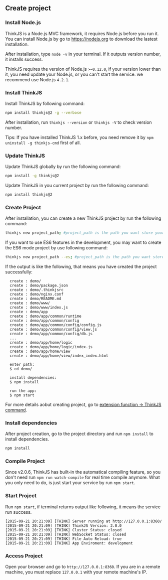 ## Create project

### Install Node.js

ThinkJS is a Node.js MVC framework, it requires Node.js before you run it. You can install Node.js by go to https://nodejs.org to download the lastest installation.

After installation, type `node -v` in your terminal. If it outputs version number, it installs success.

ThinkJS requires the version of Node.js `>=0.12.0`, if your version lower than it, you need update your Node.js, or you can't start the service. we recommend use Node.js `4.2.1`.

### Install ThinkJS

Install ThinkJS by following command:

```sh
npm install thinkjs@2 -g --verbose
```

After installation, run `thinkjs --version` or `thinkjs -V` to check version number.

Tips: If you have installed ThinkJS 1.x before, you need remove it by `npm uninstall -g thinkjs-cmd` first of all.

### Update ThinkJS

Update ThinkJS globally by run the following command:

```sh
npm install -g thinkjs@2
```

Update ThinkJS in you current project by run the following command:

```sh
npm install thinkjs@2
```

### Create Project

After installation, you can create a new ThinkJS project by run the following command:

```sh
thinkjs new project_path; #project_path is the path you want store your project
```

If you want to use ES6 features in the development, you may want to create the ES6 mode project by use following command:

```sh
thinkjs new project_path --es; #project_path is the path you want store your project
```

If the output is like the following, that means you have created the project successfully:

```text
  create : demo/
  create : demo/package.json
  create : demo/.thinkjsrc
  create : demo/nginx.conf
  create : demo/README.md
  create : demo/www/
  create : demo/www/index.js
  create : demo/app
  create : demo/app/common/runtime
  create : demo/app/common/config
  create : demo/app/common/config/config.js
  create : demo/app/common/config/view.js
  create : demo/app/common/config/db.js
  ...
  create : demo/app/home/logic
  create : demo/app/home/logic/index.js
  create : demo/app/home/view
  create : demo/app/home/view/index_index.html

  enter path:
  $ cd demo/

  install dependencies:
  $ npm install

  run the app:
  $ npm start
```

For more details aobut creating project, go to [extension function -> ThinkJS command](./thinkjs_command.html).

### Install dependencies

After project creation, go to the project directory and run `npm install` to install dependencies.

```sh
npm install
```

### Compile Project

Since v2.0.6, ThinkJS has built-in the automatical compiling feature, so you don't need run `npm run watch-compile` for real time compile anymore. What you only need to do, is just start your service by run `npm start`.

### Start Project

Run `npm start`, if terminal returns output like following, it means the service run success.

```text
[2015-09-21 20:21:09] [THINK] Server running at http://127.0.0.1:8360/
[2015-09-21 20:21:09] [THINK] ThinkJS Version: 2.0.0
[2015-09-21 20:21:09] [THINK] Cluster Status: closed
[2015-09-21 20:21:09] [THINK] WebSocket Status: closed
[2015-09-21 20:21:09] [THINK] File Auto Reload: true
[2015-09-21 20:21:09] [THINK] App Enviroment: development
```

### Access Project

Open your browser and go to `http://127.0.0.1:8360`. If you are in a remote machine, you must replace `127.0.0.1` with your remote machine's IP.
